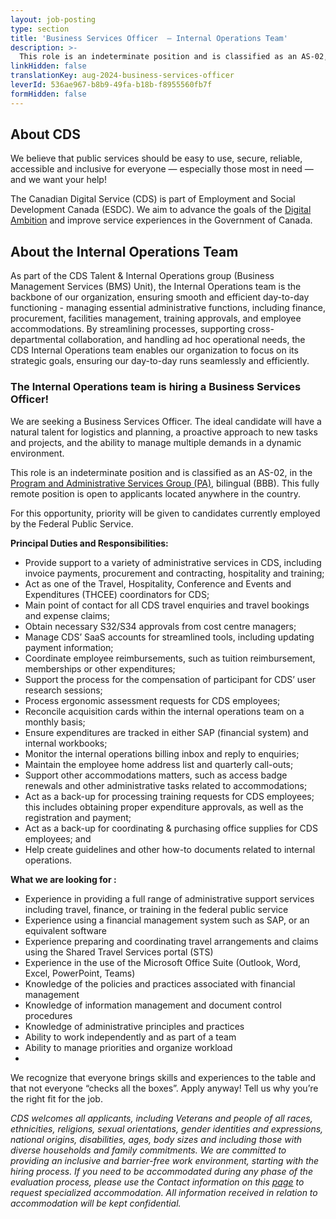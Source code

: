 ```yaml
---
layout: job-posting
type: section
title: 'Business Services Officer  — Internal Operations Team'
description: >-
  This role is an indeterminate position and is classified as an AS-02, in the Program and Administrative Services Group (PA), bilingual (BBB). This fully remote position is open to applicants located anywhere in the country.
linkHidden: false
translationKey: aug-2024-business-services-officer
leverId: 536ae967-b8b9-49fa-b18b-f8955560fb7f
formHidden: false
---
```


## About CDS 
We believe that public services should be easy to use, secure, reliable, accessible and inclusive for everyone — especially those most in need — and we want your help!

The Canadian Digital Service (CDS) is part of Employment and Social Development Canada (ESDC). We aim to advance the goals of the [Digital Ambition](https://www.canada.ca/en/government/system/digital-government/government-canada-digital-operations-strategic-plans/canada-digital-ambition.html) and improve service experiences in the Government of Canada.

## About the Internal Operations Team

As part of the CDS Talent & Internal Operations group (Business Management Services (BMS) Unit), the Internal Operations team is the backbone of our organization, ensuring smooth and efficient day-to-day functioning - managing  essential administrative functions, including finance, procurement, facilities management, training approvals, and employee accommodations. By streamlining processes, supporting cross-departmental collaboration, and handling ad hoc operational needs, the CDS Internal Operations team enables our organization to focus on its strategic goals, ensuring our day-to-day runs seamlessly and efficiently.

### **The Internal Operations team is hiring a Business Services Officer!**

We are seeking a Business Services Officer. The ideal candidate will have a natural talent for logistics and planning, a proactive approach to new tasks and projects, and the ability to manage multiple demands in a dynamic environment.

This role is an indeterminate position and is classified as an AS-02, in the [Program and Administrative Services Group (PA)](https://www.tbs-sct.canada.ca/agreements-conventions/view-visualiser-eng.aspx?id=15#toc24156224157), bilingual (BBB). This fully remote position is open to applicants located anywhere in the country.

For this opportunity, priority will be given to candidates currently employed by the Federal Public Service.

**Principal Duties and Responsibilities:**
- Provide support to a variety of administrative services in CDS, including invoice payments, procurement and contracting, hospitality and training;
- Act as one of the Travel, Hospitality, Conference and Events and Expenditures (THCEE) coordinators for CDS; 
- Main point of contact for all CDS travel enquiries and travel bookings and expense claims;
- Obtain necessary S32/S34 approvals from cost centre managers;
- Manage CDS’ SaaS accounts for streamlined tools, including updating payment information; 
- Coordinate employee reimbursements, such as tuition reimbursement, memberships or other expenditures; 
- Support the process for the compensation of participant for CDS’ user research sessions;
- Process ergonomic assessment requests for CDS employees;
- Reconcile acquisition cards within the internal operations team on a monthly basis;
- Ensure expenditures are tracked in either SAP (financial system) and internal workbooks;
- Monitor the internal operations billing inbox and reply to enquiries;
- Maintain the employee home address list and quarterly call-outs; 
- Support other accommodations matters, such as access badge renewals and other administrative tasks related to accommodations;
- Act as a back-up for processing training requests for CDS employees; this includes obtaining proper expenditure approvals, as well as the registration and payment; 
- Act as a back-up for coordinating & purchasing office supplies for CDS employees; and
- Help create guidelines and other how-to documents related to internal operations.


**What we are looking for :**
- Experience in providing a full range of administrative support services including travel, finance, or training in the federal public service
- Experience using a financial management system such as SAP, or an equivalent software
- Experience preparing and coordinating travel arrangements and claims using the Shared Travel Services portal (STS)
- Experience in the use of the Microsoft Office Suite (Outlook, Word, Excel, PowerPoint, Teams)
- Knowledge of the policies and practices associated with financial management
- Knowledge of information management and document control procedures
- Knowledge of administrative principles and practices
- Ability to work independently and as part of a team
- Ability to manage priorities and organize workload
- 
We recognize that everyone brings skills and experiences to the table and that not everyone “checks all the boxes”. Apply anyway! Tell us why you’re the right fit for the job.

*CDS welcomes all applicants, including Veterans and people of all races, ethnicities, religions, sexual orientations, gender identities and expressions, national origins, disabilities, ages, body sizes and including those with diverse households and family commitments. We are committed to providing an inclusive and barrier-free work environment, starting with the hiring process. If you need to be accommodated during any phase of the evaluation process, please use the Contact information on this [page](https://www.canada.ca/en/public-service-commission/services/assessment-accommodation-page.html) to request specialized accommodation. All information received in relation to accommodation will be kept confidential.*


